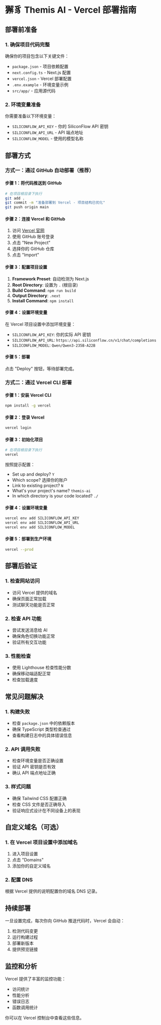 # 獬豸 Themis AI - Vercel 部署指南

## 部署前准备

### 1. 确保项目代码完整
确保你的项目包含以下关键文件：
- `package.json` - 项目依赖配置
- `next.config.ts` - Next.js 配置
- `vercel.json` - Vercel 部署配置
- `.env.example` - 环境变量示例
- `src/app/` - 应用源代码

### 2. 环境变量准备
你需要准备以下环境变量：
- `SILICONFLOW_API_KEY` - 你的 SiliconFlow API 密钥
- `SILICONFLOW_API_URL` - API 端点地址
- `SILICONFLOW_MODEL` - 使用的模型名称

## 部署方式

### 方式一：通过 GitHub 自动部署（推荐）

#### 步骤 1：将代码推送到 GitHub
```bash
# 在项目根目录下执行
git add .
git commit -m "准备部署到 Vercel - 项目结构已优化"
git push origin main
```

#### 步骤 2：连接 Vercel 和 GitHub
1. 访问 [Vercel 官网](https://vercel.com)
2. 使用 GitHub 账号登录
3. 点击 "New Project"
4. 选择你的 GitHub 仓库
5. 点击 "Import"

#### 步骤 3：配置项目设置
1. **Framework Preset**: 自动检测为 Next.js
2. **Root Directory**: 设置为 `.` (根目录)
3. **Build Command**: `npm run build`
4. **Output Directory**: `.next`
5. **Install Command**: `npm install`

#### 步骤 4：设置环境变量
在 Vercel 项目设置中添加环境变量：
- `SILICONFLOW_API_KEY`: 你的实际 API 密钥
- `SILICONFLOW_API_URL`: `https://api.siliconflow.cn/v1/chat/completions`
- `SILICONFLOW_MODEL`: `Qwen/Qwen3-235B-A22B`

#### 步骤 5：部署
点击 "Deploy" 按钮，等待部署完成。

### 方式二：通过 Vercel CLI 部署

#### 步骤 1：安装 Vercel CLI
```bash
npm install -g vercel
```

#### 步骤 2：登录 Vercel
```bash
vercel login
```

#### 步骤 3：初始化项目
```bash
# 在项目根目录下执行
vercel
```

按照提示配置：
- Set up and deploy? `Y`
- Which scope? 选择你的账户
- Link to existing project? `N`
- What's your project's name? `themis-ai`
- In which directory is your code located? `./`

#### 步骤 4：设置环境变量
```bash
vercel env add SILICONFLOW_API_KEY
vercel env add SILICONFLOW_API_URL
vercel env add SILICONFLOW_MODEL
```

#### 步骤 5：部署到生产环境
```bash
vercel --prod
```

## 部署后验证

### 1. 检查网站访问
- 访问 Vercel 提供的域名
- 确保页面正常加载
- 测试聊天功能是否正常

### 2. 检查 API 功能
- 尝试发送消息给 AI
- 确保角色切换功能正常
- 验证所有交互功能

### 3. 性能检查
- 使用 Lighthouse 检查性能分数
- 确保移动端适配正常
- 检查加载速度

## 常见问题解决

### 1. 构建失败
- 检查 `package.json` 中的依赖版本
- 确保 TypeScript 类型检查通过
- 查看构建日志中的具体错误信息

### 2. API 调用失败
- 检查环境变量是否正确设置
- 验证 API 密钥是否有效
- 确认 API 端点地址正确

### 3. 样式问题
- 确保 Tailwind CSS 配置正确
- 检查 CSS 文件是否正确导入
- 验证响应式设计在不同设备上的表现

## 自定义域名（可选）

### 1. 在 Vercel 项目设置中添加域名
1. 进入项目设置
2. 点击 "Domains"
3. 添加你的自定义域名

### 2. 配置 DNS
根据 Vercel 提供的说明配置你的域名 DNS 记录。

## 持续部署

一旦设置完成，每次你向 GitHub 推送代码时，Vercel 会自动：
1. 检测代码变更
2. 运行构建过程
3. 部署新版本
4. 提供预览链接

## 监控和分析

Vercel 提供了丰富的监控功能：
- 访问统计
- 性能分析
- 错误日志
- 函数调用统计

你可以在 Vercel 控制台中查看这些信息。 